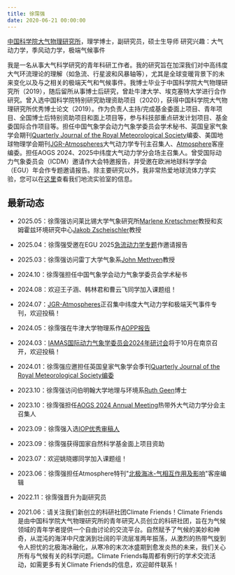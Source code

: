 ```yaml
---
title: 徐霈强 
date: 2020-06-21 00:00:00
---
```

[中国科学院大气物理研究所](http://www.iap.ac.cn/)，理学博士，副研究员，硕士生导师
研究兴趣：大气动力学，季风动力学，极端气候事件

我是一名从事大气科学研究的青年科研工作者。我的研究旨在加深我们对中高纬度大气环流理论的理解（如急流、行星波和风暴轴等），尤其是全球变暖背景下的未来变化以及与之相关的极端天气和气候事件。我博士毕业于中国科学院大气物理研究所（2019），随后留所从事博士后研究，曾赴牛津大学、埃克塞特大学进行合作研究。曾入选中国科学院特别研究助理资助项目（2020），获得中国科学院大气物理研究所优秀博士论文（2019）。作为负责人主持/完成基金委面上项目、青年项目、全国博士后特别资助项目和面上项目等，参与科技部重点研发计划项目、基金委国际合作项目等。担任中国气象学会动力气象学委员会学术秘书、英国皇家气象学会期刊[Quarterly Journal of the Royal Meteorological Society](https://rmets.onlinelibrary.wiley.com/hub/journal/1477870X/editorial-board/editorial-board)编委、美国地球物理学会期刊[JGR-Atmospheres](https://agupubs.onlinelibrary.wiley.com/hub/journal/21698996/call-for-papers/si-2024-000624)大气动力学专刊主召集人、[Atmosphere](https://www.mdpi.com/journal/atmosphere/special_issues/SA29V8X5NR)客座编委。担任AOGS 2024、2025中纬度大气动力学分会场主召集人。曾受国际动力气象委员会（ICDM）邀请作大会特邀报告，并受邀在欧洲地球科学学会（EGU）年会作专题邀请报告。除主要研究以外，我非常热爱地球流体力学实验，您可以在[这里](http://www.njugfd.org/home.html)查看我们地流实验室的信息。

## 最新动态
- 2025.05：徐霈强访问莱比锡大学气象研究所[Marlene Kretschmer](https://www.physes.uni-leipzig.de/en/fakultaet/gremien-und-beauftragte/commissioner-for-equal-opportunities/jun-prof-dr-marlene-kretschmer)教授和亥姆霍兹环境研究中心[Jakob Zscheischler](https://www.ufz.de/index.php?en=48052)教授

- 2025.04：徐霈强受邀在EGU 2025[急流动力学专题](https://meetingorganizer.copernicus.org/EGU25/session/53483)作邀请报告

- 2025.03：徐霈强访问雷丁大学气象系[John Methven](https://research.reading.ac.uk/meteorology/people/john-methven/)教授

- 2024.10：徐霈强担任中国气象学会动力气象学委员会学术秘书

- 2024.08：欢迎王子涵、韩林君和曹云飞同学加入课题组！

- 2024.07：[JGR-Atmospheres](https://agupubs.onlinelibrary.wiley.com/hub/journal/21698996/call-for-papers/si-2024-000624)正召集中纬度大气动力学和极端天气事件专刊，欢迎投稿！

- 2024.05：徐霈强在牛津大学物理系作[AOPP报告](https://www.physics.ox.ac.uk/events/stationary-rossby-waves-baroclinic-atmospheric-waveguide)
  
- 2024.03：[IAMAS国际动力气象学委员会2024年研讨会](https://icdm2024.nju.edu.cn/#/)将于10月在南京召开，欢迎投稿！

- 2024.01：徐霈强应邀担任英国皇家气象学会季刊[Quarterly Journal of the Royal Meteorological Society编委](https://rmets.onlinelibrary.wiley.com/hub/journal/1477870X/editorial-board/editorial-board)

- 2023.10：徐霈强访问伯明翰大学地理与环境系[Ruth Geen](https://www.birmingham.ac.uk/schools/gees/people/profile?ReferenceId=194137)博士

- 2023.10：徐霈强担任[AOGS 2024 Annual Meeting](https://www.asiaoceania.org/aogs2024/public.asp?page=home.asp)热带外大气动力学分会主召集人

- 2023.09：徐霈强入选[IOP优秀审稿人](https://accreditations.ioppublishing.org/ce288510-4238-420a-870b-e4b549fd4134#gs.50kyb9)

- 2023.09：徐霈强获得国家自然科学基金面上项目资助

- 2023.07：欢迎姚晓娜同学加入课题组！

- 2023.06：徐霈强担任Atmosphere特刊"[北极海冰-气相互作用及影响](https://www.mdpi.com/journal/atmosphere/special_issues/SA29V8X5NR)"客座编辑

- 2022.11：徐霈强晋升为副研究员

- 2021.06：请关注我们新创立的科研社团Climate Friends！Climate Friends是由中国科学院大气物理研究所的青年研究人员创立的科研社团，旨在为气候领域的青年学者提供一个自由讨论的交流平台。自然赋予了气候的美妙和神奇，从混沌的海洋中尺度涡到壮阔的平流层准两年振荡，从激烈的热带气旋到令人担忧的北极海冰融化，从寒冷的末次冰盛期到愈发炎热的未来，我们关心所有与气候有关的科学问题。Climate Friends每周都有例行的学术交流活动，如需更多有关Climate Friends的信息，欢迎邮件联系！



